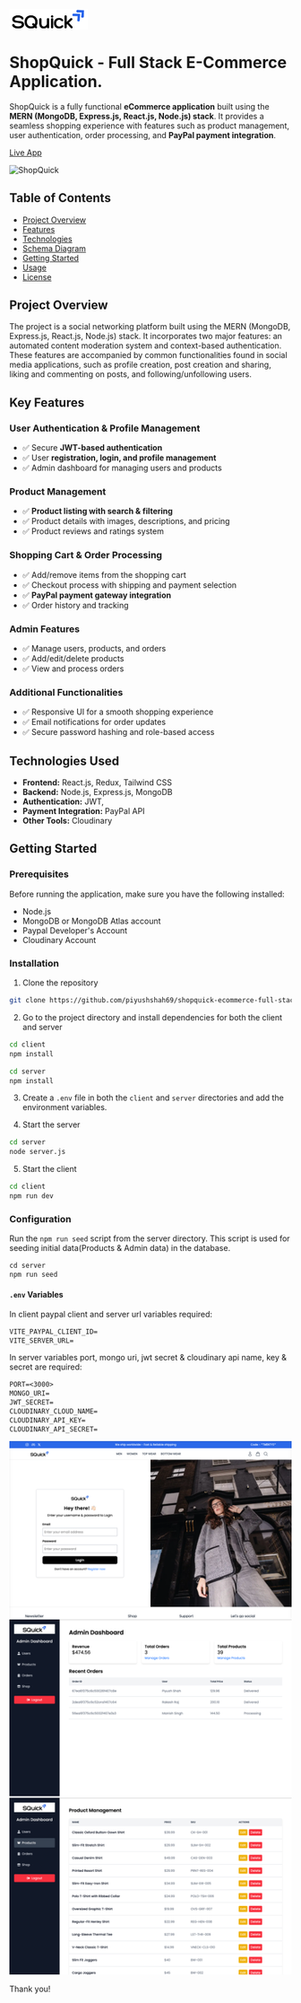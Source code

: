 <img src="./client/src/assets/shop-quick-logo.png" width="140px" />

# ShopQuick - Full Stack E-Commerce Application.

ShopQuick is a fully functional **eCommerce application** built using the **MERN (MongoDB, Express.js, React.js, Node.js) stack**. It provides a seamless shopping experience with features such as product management, user authentication, order processing, and **PayPal payment integration**.  

[Live App](https://shopquick.onrender.com/)

![ShopQuick](./snaps/main-snap.png)

## Table of Contents

- [Project Overview](#project-overview)
- [Features](#features)
- [Technologies](#technologies)
- [Schema Diagram](#schema-diagram)
- [Getting Started](#getting-started)
- [Usage](#usage)
- [License](#license)

## Project Overview

The project is a social networking platform built using the MERN (MongoDB, Express.js, React.js, Node.js) stack. It incorporates two major features: an automated content moderation system and context-based authentication. These features are accompanied by common functionalities found in social media applications, such as profile creation, post creation and sharing, liking and commenting on posts, and following/unfollowing users.

## **Key Features**  

### **User Authentication & Profile Management**  
- ✅ Secure **JWT-based authentication**  
- ✅ User **registration, login, and profile management**  
- ✅ Admin dashboard for managing users and products  

### **Product Management**  
- ✅ **Product listing with search & filtering**  
- ✅ Product details with images, descriptions, and pricing  
- ✅ Product reviews and ratings system  

### **Shopping Cart & Order Processing**  
- ✅ Add/remove items from the shopping cart  
- ✅ Checkout process with shipping and payment selection  
- ✅ **PayPal payment gateway integration**  
- ✅ Order history and tracking  

### **Admin Features**  
- ✅ Manage users, products, and orders  
- ✅ Add/edit/delete products  
- ✅ View and process orders  

### **Additional Functionalities**  
- ✅ Responsive UI for a smooth shopping experience  
- ✅ Email notifications for order updates  
- ✅ Secure password hashing and role-based access  

## **Technologies Used**  

- **Frontend:** React.js, Redux, Tailwind CSS  
- **Backend:** Node.js, Express.js, MongoDB  
- **Authentication:** JWT, 
- **Payment Integration:** PayPal API  
- **Other Tools:** Cloudinary  

## Getting Started

### Prerequisites

Before running the application, make sure you have the following installed:

- Node.js
- MongoDB or MongoDB Atlas account
- Paypal Developer's Account
- Cloudinary Account

### Installation

1. Clone the repository

```bash
git clone https://github.com/piyushshah69/shopquick-ecommerce-full-stack.git
```
2. Go to the project directory and install dependencies for both the client and server

```bash
cd client
npm install
```

```bash
cd server
npm install
```

3. Create a `.env` file in both the `client` and `server` directories and add the environment variables.

4. Start the server

```bash
cd server
node server.js
```

5. Start the client

```bash
cd client
npm run dev
```

### Configuration

Run the `npm run seed` script from the server directory. This script is used for seeding initial data(Products & Admin data) in the database.
```
cd server
npm run seed
``` 

#### `.env` Variables

In client paypal client and server url variables required:

```
VITE_PAYPAL_CLIENT_ID=
VITE_SERVER_URL=
```

In server variables port, mongo uri, jwt secret & cloudinary api name, key & secret are required:

```
PORT=<3000>
MONGO_URI=
JWT_SECRET=
CLOUDINARY_CLOUD_NAME=
CLOUDINARY_API_KEY=
CLOUDINARY_API_SECRET=
```

![ShopQuick](./snaps/login.png)
![ShopQuick](./snaps/admin-dashboard.png)
![ShopQuick](./snaps/admin-products.png)

Thank you!
